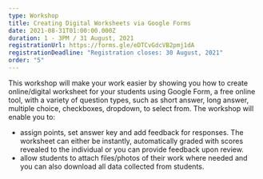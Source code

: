 ```yaml
---
type: Workshop
title: Creating Digital Worksheets via Google Forms
date: 2021-08-31T01:00:00.000Z
duration: 1 - 3PM / 31 August, 2021
registrationUrl: https://forms.gle/eDTCvGdcVB2pmj1dA
registrationDeadline: "Registration closes: 30 August, 2021"
order: "5"
---
```

This workshop will make your work easier by showing you how to create online/digital worksheet for your students using Google Form, a free online tool, with a variety of question types, such as short answer, long answer, multiple choice, checkboxes, dropdown, to select from. The workshop will enable you to:

* assign points, set answer key and add feedback for responses. The worksheet can either be instantly, automatically graded with scores revealed to the individual or you can provide feedback upon review.
* allow students to attach files/photos of their work where needed and you can also download all data collected from students.